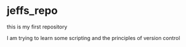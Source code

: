 jeffs_repo
==========

this is my first repository

I am trying to learn some scripting and the principles of version control
